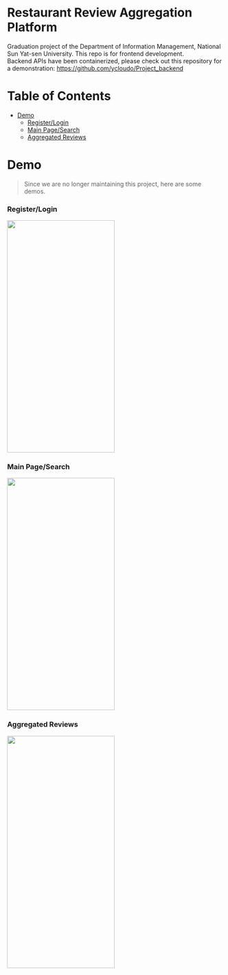 # Restaurant Review Aggregation Platform
Graduation project of the Department of Information Management, National Sun Yat-sen University. This repo is for frontend development. </br>
Backend APIs have been containerized, please check out this repository for a demonstration: <https://github.com/ycloudo/Project_backend>

# Table of Contents
- [Demo](#Demo)
  - [Register/Login](#RL)
  - [Main Page/Search](#MS)
  - [Aggregated Reviews](#AR)

# Demo <a name="Demo"/>
> Since we are no longer maintaining this project, here are some demos.

### Register/Login <a name="RL"/>
<img src='https://github.com/ycloudo/Project_frontend/blob/master/GIF/login.gif' height='540' width='250'>

### Main Page/Search <a name="MS"/>
<img src='https://github.com/ycloudo/Project_frontend/blob/master/GIF/search.gif' height='540' width='250'>

### Aggregated Reviews <a name="AR"/>
<img src='https://github.com/ycloudo/Project_frontend/blob/master/GIF/reviews.gif' height='540' width='250'>
